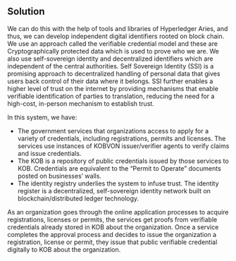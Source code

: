 ## Solution

We can do this with the help of tools and libraries of Hyperledger Aries, and thus, we can develop independent digital identifiers rooted on block chain. We use an approach called the verifiable credential model and these are Cryptographically protected data which is used to prove who we are. We also use self-sovereign identity and decentralized identifiers which are independent of the central authorities. Self Sovereign Identity (SSI) is a promising approach to decentralized handling of personal data that gives users back control of their data where it belongs. SSI further enables a higher level of trust on the internet by providing mechanisms that enable verifiable identification of parties to translation, reducing the need for a high-cost, in-person mechanism to establish trust.

In this system, we have:

* The government services that organizations access to apply for a variety of credentials, including registrations, permits and licenses. The services use instances of KOBVON issuer/verifier agents to verify claims and issue credentials.
* The KOB is a repository of public credentials issued by those services to KOB. Credentials are equivalent to the “Permit to Operate” documents posted on businesses’ walls.
* The identity registry underlies the system to infuse trust. The identity register is a decentralized, self-sovereign identity network built on blockchain/distributed ledger technology.

As an organization goes through the online application processes to acquire registrations, licenses or permits, the services get proofs from verifiable credentials already stored in KOB about the organization. Once a service completes the approval process and decides to issue the organization a registration, license or permit, they issue that public verifiable credential digitally to KOB about the organization.